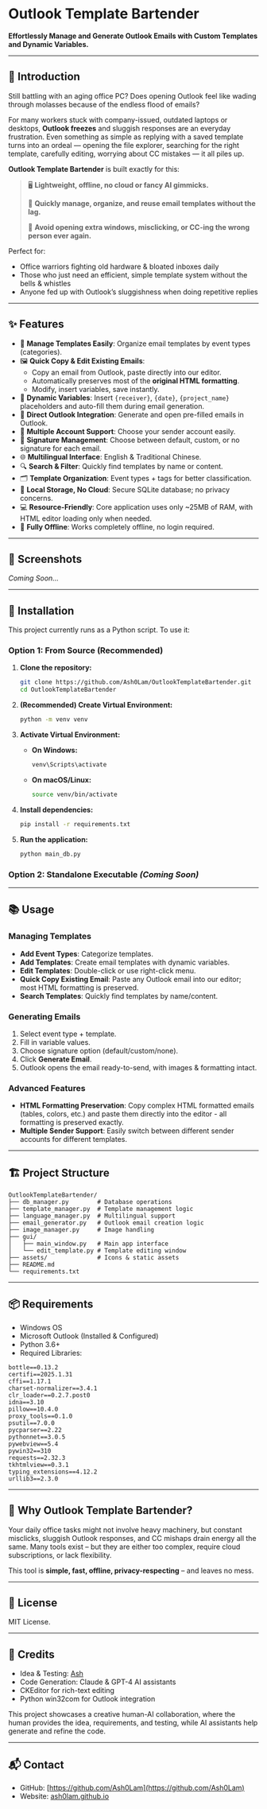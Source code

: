 # Outlook Template Bartender

**Effortlessly Manage and Generate Outlook Emails with Custom Templates and Dynamic Variables.**

---

## 🍷 Introduction

Still battling with an aging office PC? Does opening Outlook feel like wading through molasses because of the endless flood of emails?

For many workers stuck with company-issued, outdated laptops or desktops, **Outlook freezes** and sluggish responses are an everyday frustration. Even something as simple as replying with a saved template turns into an ordeal — opening the file explorer, searching for the right template, carefully editing, worrying about CC mistakes — it all piles up.

**Outlook Template Bartender** is built exactly for this:

> 🖥️ **Lightweight, offline, no cloud or fancy AI gimmicks.**
>
> 🍹 **Quickly manage, organize, and reuse email templates without the lag.**
>
> 📨 **Avoid opening extra windows, misclicking, or CC-ing the wrong person ever again.**

Perfect for:

- Office warriors fighting old hardware & bloated inboxes daily
- Those who just need an efficient, simple template system without the bells & whistles
- Anyone fed up with Outlook’s sluggishness when doing repetitive replies


---

## ✨ Features

- 📝 **Manage Templates Easily**: Organize email templates by event types (categories).
- 🖼️ **Quick Copy & Edit Existing Emails**:
  - Copy an email from Outlook, paste directly into our editor.
  - Automatically preserves most of the **original HTML formatting**.
  - Modify, insert variables, save instantly.
- 🔄 **Dynamic Variables**: Insert `{receiver}`, `{date}`, `{project_name}` placeholders and auto-fill them during email generation.
- 📧 **Direct Outlook Integration**: Generate and open pre-filled emails in Outlook.
- 👤 **Multiple Account Support**: Choose your sender account easily.
- 📝 **Signature Management**: Choose between default, custom, or no signature for each email.
- 🌐 **Multilingual Interface**: English & Traditional Chinese.
- 🔍 **Search & Filter**: Quickly find templates by name or content.
- 🗂️ **Template Organization**: Event types + tags for better classification.
- 📁 **Local Storage, No Cloud**: Secure SQLite database; no privacy concerns.
- 💻 **Resource-Friendly**: Core application uses only ~25MB of RAM, with HTML editor loading only when needed.
- 🔌 **Fully Offline**: Works completely offline, no login required.
---

## 📸 Screenshots

*Coming Soon...*

---

## 🚀 Installation

This project currently runs as a Python script. To use it:

### Option 1: From Source (Recommended)

1. **Clone the repository:**
   ```bash
   git clone https://github.com/Ash0Lam/OutlookTemplateBartender.git
   cd OutlookTemplateBartender
   ```

2. **(Recommended) Create Virtual Environment:**
   ```bash
   python -m venv venv
   ```

3. **Activate Virtual Environment:**

   - **On Windows:**
     ```bash
     venv\Scripts\activate
     ```
   - **On macOS/Linux:**
     ```bash
     source venv/bin/activate
     ```

4. **Install dependencies:**
   ```bash
   pip install -r requirements.txt
   ```

5. **Run the application:**
   ```bash
   python main_db.py
   ```

### Option 2: Standalone Executable *(Coming Soon)*

---

## 📚 Usage

### Managing Templates

- **Add Event Types**: Categorize templates.
- **Add Templates**: Create email templates with dynamic variables.
- **Edit Templates**: Double-click or use right-click menu.
- **Quick Copy Existing Email**: Paste any Outlook email into our editor; most HTML formatting is preserved.
- **Search Templates**: Quickly find templates by name/content.

### Generating Emails

1. Select event type + template.
2. Fill in variable values.
3. Choose signature option (default/custom/none).
4. Click **Generate Email**.
5. Outlook opens the email ready-to-send, with images & formatting intact.

### Advanced Features

- **HTML Formatting Preservation**: Copy complex HTML formatted emails (tables, colors, etc.) and paste them directly into the editor - all formatting is preserved exactly.
- **Multiple Sender Support**: Easily switch between different sender accounts for different templates.

---

## 🏗️ Project Structure

```
OutlookTemplateBartender/
├── db_manager.py        # Database operations
├── template_manager.py  # Template management logic
├── language_manager.py  # Multilingual support
├── email_generator.py   # Outlook email creation logic
├── image_manager.py     # Image handling
├── gui/
│   ├── main_window.py   # Main app interface
│   └── edit_template.py # Template editing window
├── assets/              # Icons & static assets
├── README.md
└── requirements.txt
```

---

## 📦 Requirements

- Windows OS
- Microsoft Outlook (Installed & Configured)
- Python 3.6+
- Required Libraries:

```
bottle==0.13.2
certifi==2025.1.31
cffi==1.17.1
charset-normalizer==3.4.1
clr_loader==0.2.7.post0
idna==3.10
pillow==10.4.0
proxy_tools==0.1.0
psutil==7.0.0
pycparser==2.22
pythonnet==3.0.5
pywebview==5.4
pywin32==310
requests==2.32.3
tkhtmlview==0.3.1
typing_extensions==4.12.2
urllib3==2.3.0
```

---

## 🌟 Why Outlook Template Bartender?

Your daily office tasks might not involve heavy machinery, but constant misclicks, sluggish Outlook responses, and CC mishaps drain energy all the same. Many tools exist – but they are either too complex, require cloud subscriptions, or lack flexibility.

This tool is **simple, fast, offline, privacy-respecting** – and leaves no mess.

---

## 📜 License

MIT License.

---

## 🙌 Credits

- Idea & Testing: [Ash](https://github.com/Ash0Lam)
- Code Generation: Claude & GPT-4 AI assistants
- CKEditor for rich-text editing
- Python win32com for Outlook integration

This project showcases a creative human-AI collaboration, where the human provides the idea, requirements, and testing, while AI assistants help generate and refine the code.

---

## 📬 Contact

- GitHub: [https://github.com/Ash0Lam](https://github.com/Ash0Lam)
- Website: [ash0lam.github.io](https://ash0lam.github.io)

